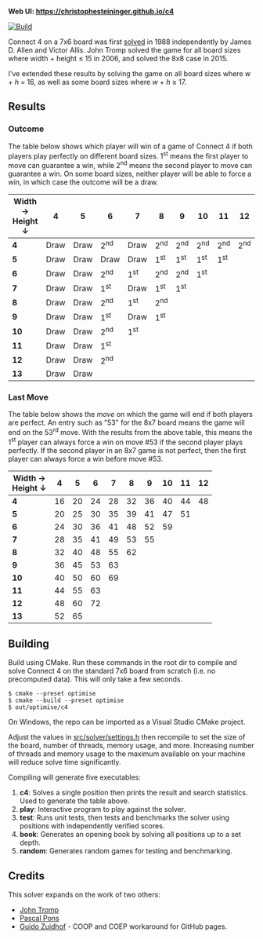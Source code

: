 **Web UI: https://christophesteininger.github.io/c4**

[![Build](https://github.com/ChristopheSteininger/c4/actions/workflows/build-and-test.yml/badge.svg?branch=master)](https://github.com/ChristopheSteininger/c4/actions/workflows/build-and-test.yml?query=branch%3Amaster)

Connect 4 on a 7x6 board was first
[solved](https://en.wikipedia.org/wiki/Solved_game) in 1988 independently by
James D. Allen and Victor Allis. John Tromp solved the game for all board sizes where
width + height $\leq$ 15 in 2006, and solved the 8x8 case in 2015.

I've extended these results by solving the game on all board sizes where $w$ + $h$
= 16, as well as some board sizes where $w$ + $h$ $\geq$ 17.

## Results

### Outcome

The table below shows which player will win of a game of Connect 4 if both players play
perfectly on different board sizes. 1<sup>st</sup> means the first player to move can
guarantee a win, while 2<sup>nd</sup> means the second player to move can guarantee a win.
On some board sizes, neither player will be able to force a win, in which case the outcome
will be a draw.

| Width &rarr; <br> Height &darr; |    4 |    5 |              6 |              7 |              8 |              9 |             10 |             11 |             12 |
| ------------------------------- | ---- | ---- | -------------- | -------------- | -------------- | -------------- | -------------- | -------------- | -------------- |
|                           **4** | Draw | Draw | 2<sup>nd</sup> | Draw           | 2<sup>nd</sup> | 2<sup>nd</sup> | 2<sup>nd</sup> | 2<sup>nd</sup> | 2<sup>nd</sup> |
|                           **5** | Draw | Draw | Draw           | Draw           | 1<sup>st</sup> | 1<sup>st</sup> | 1<sup>st</sup> | 1<sup>st</sup> |
|                           **6** | Draw | Draw | 2<sup>nd</sup> | 1<sup>st</sup> | 2<sup>nd</sup> | 2<sup>nd</sup> | 1<sup>st</sup> |
|                           **7** | Draw | Draw | 1<sup>st</sup> | Draw           | 1<sup>st</sup> | 1<sup>st</sup> |
|                           **8** | Draw | Draw | 2<sup>nd</sup> | 1<sup>st</sup> | 2<sup>nd</sup> |
|                           **9** | Draw | Draw | 1<sup>st</sup> | Draw           | 1<sup>st</sup> |
|                          **10** | Draw | Draw | 2<sup>nd</sup> | 1<sup>st</sup> |
|                          **11** | Draw | Draw | 1<sup>st</sup> |
|                          **12** | Draw | Draw | 2<sup>nd</sup> |
|                          **13** | Draw | Draw |

### Last Move

The table below shows the *move* on which the game will end if both players are perfect.
An entry such as "53" for the 8x7 board means the game will end on the 53<sup>rd</sup>
move. With the results from the above table, this means the 1<sup>st</sup>
player can always force a win on move #53 if the second player plays perfectly. If the second
player in an 8x7 game is not perfect, then the first player can always force a win
before move #53.

| Width &rarr; <br> Height &darr; |  4 |  5 |  6 |  7 |  8 |  9 | 10 | 11 | 12 |
| ------------------------------- | -- | -- | -- | -- | -- | -- | -- | -- | -- |
|                           **4** | 16 | 20 | 24 | 28 | 32 | 36 | 40 | 44 | 48 |
|                           **5** | 20 | 25 | 30 | 35 | 39 | 41 | 47 | 51 |
|                           **6** | 24 | 30 | 36 | 41 | 48 | 52 | 59 |
|                           **7** | 28 | 35 | 41 | 49 | 53 | 55 |
|                           **8** | 32 | 40 | 48 | 55 | 62 |
|                           **9** | 36 | 45 | 53 | 63 |
|                          **10** | 40 | 50 | 60 | 69 |
|                          **11** | 44 | 55 | 63 |
|                          **12** | 48 | 60 | 72 |
|                          **13** | 52 | 65 |

## Building

Build using CMake. Run these commands in the root dir to compile and solve
Connect 4 on the standard 7x6 board from scratch (i.e. no precomputed data).
This will only take a few seconds.

```
$ cmake --preset optimise
$ cmake --build --preset optimise
$ out/optimise/c4
```

On Windows, the repo can be imported as a Visual Studio CMake project.

Adjust the values in [src/solver/settings.h](./src/solver/settings.h) then recompile
to set the size of the board, number of threads, memory usage, and more. Increasing
number of threads and memory usage to the maximum available on your machine will reduce
solve time significantly.

Compiling will generate five executables:
1. **c4**: Solves a single position then prints the result and search statistics. Used
to generate the table above.
2. **play**: Interactive program to play against the solver.
3. **test**: Runs unit tests, then tests and benchmarks the solver using positions
with independently verified scores.
4. **book**: Generates an opening book by solving all positions up to a set depth.
5. **random**: Generates random games for testing and benchmarking.

## Credits

This solver expands on the work of two others:
* [John Tromp](https://tromp.github.io/c4/c4.html)
* [Pascal Pons](https://github.com/PascalPons/connect4)
* [Guido Zuidhof](https://github.com/gzuidhof/coi-serviceworker) - COOP and COEP workaround for GitHub pages.
